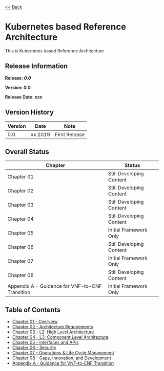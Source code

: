 [<< Back](../)

# Kubernetes based Reference Architecture

This is Kubernetes based Reference Architecture

## Release Information
**Release: _0.0_**

**Version: _0.0_**

**Release Date: _xxx_**

## Version History

| Version | Date | Note
| --- | --- | --- |
| 0.0 | xx 2019 | First Release|


## Overall Status

| Chapter | Status |
| --- | --- |
| Chapter 01 | Still Developing Content |
| Chapter 02 | Still Developing Content |
| Chapter 03 | Still Developing Content |
| Chapter 04 | Still Developing Content |
| Chapter 05 | Initial Framework Only |
| Chapter 06 | Still Developing Content |
| Chapter 07 | Initial Framework Only |
| Chapter 08 | Still Developing Content |
| Appendix A - Guidance for VNF-to-CNF Transition | Initial Framework Only |


## Table of Contents
* [Chapter 01 - Overview](chapters/chapter01.md)
* [Chapter 02 - Architecture Requirements](chapters/chapter02.md)
* [Chapter 03 - L2: High Level Architecture](chapters/chapter03.md)
* [Chapter 04 - L3: Component Level Architecture](chapters/chapter04.md)
* [Chapter 05 - Interfaces and APIs](chapters/chapter05.md)
* [Chapter 06 - Security](chapters/chapter06.md)
* [Chapter 07 - Operations & Life Cycle Management](chapters/chapter07.md)
* [Chapter 08 - Gaps, Innovation, and Development](chapters/chapter08.md)
* [Appendix A - Guidance for VNF-to-CNF Transition](chapters/appendix-a.md)
